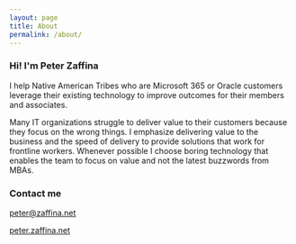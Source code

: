 ```yaml
---
layout: page
title: About
permalink: /about/
---
```


### Hi! I'm Peter Zaffina
I help Native American Tribes who are Microsoft 365 or Oracle customers leverage their existing technology to improve outcomes for their members and associates.

Many IT organizations struggle to deliver value to their customers because they focus on the wrong things. I emphasize delivering value to the business and the speed of delivery to provide solutions that work for frontline workers. Whenever possible I choose boring technology that enables the team to focus on value and not the latest buzzwords from MBAs.

### Contact me

[peter@zaffina.net](mailto:peter@zaffina.net)

[peter.zaffina.net](https://peter.zaffina.net)
